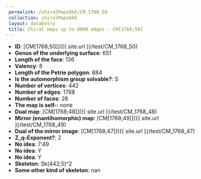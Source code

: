 ```yaml
--- 
 permalink: /chiralMaps6kE/CM_1768_50 
 collection: chiralMaps6kE
 layout: dataEntry
 title: Chiral maps up to 6000 edges - CM[1768;50]
---
```


- **ID**: [CM[1768;50]]({{ site.url }}/test/CM_1768_50)
- **Genus of the underlying surface**: 651
- **Length of the face**: 136
- **Valency**: 8
- **Length of the Petrie polygon**: 884
- **Is the automorphism group solvable?**: S
- **Number of vertices**: 442
- **Number of edges**: 1768
- **Number of faces**: 26
- **The map is self-**: none
- **Dual map**: [CM[1768;48]]({{ site.url }}/test/CM_1768_48)
- **Mirror (enantihomorphic) map**: [CM[1768;49]]({{ site.url }}/test/CM_1768_49)
- **Dual of the mirror image**: [CM[1768;47]]({{ site.url }}/test/CM_1768_47)
- **Z_q-Exponent?**: 2
- **No idea**:  7:49
- **No idea**: Y
- **No idea**: Y
- **Skeleton**: Sk(442;5)^2
- **Some other kind of skeleton**: nan
